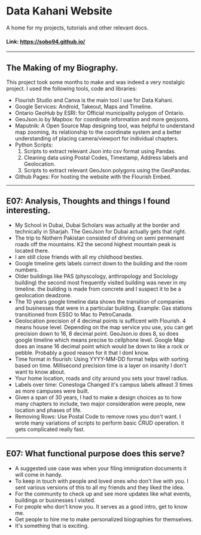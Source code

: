 # Data Kahani Website
A home for my projects, tutorials and other relevant docs.
#### Link: https://sobo94.github.io/

----
## The Making of my Biography.
This project took some months to make and was indeed a very nostalgic project.
I used the following tools, code and libraries:

- Flourish Studio and Canva is the main tool I use for Data Kahani.
- Google Services: Android, Takeout, Maps and Timeline. 
- Ontario GeoHub by ESRI:  for Official municipality polygon of Ontario.
- GeoJson.io by Mapbox: for coordinate information and more geojsons.
- Maputnik: A Open Source Map designing tool, was helpful to understand map zooming, its relationship
  to the coordinate system and a better understanding of placing camera/viewport for individual chapters.  
- Python Scripts: 
	1) Scripts to extract relevant Json into csv format using Pandas. 
	2) Cleaning data using Postal Codes, Timestamp, Address labels and Geolocation. 
	3) Scripts to extract relevant GeoJson polygons using the GeoPandas.    
- Github Pages: For hosting the website with the Flourish Embed. 

----
## E07: Analysis, Thoughts and things I found interesting.
- My School in Dubai, Dubai Scholars was actually at the border and technically in Sharjah. The GeoJson for Dubai actually gets that right.
- The trip to Nothern Pakistan consisted of driving on semi permenant roads off the mountains. K2 the second highest mountain peak is located there.
- I am still close friends with all my childhood besties. 
- Google timeline gets labels correct down to the building and the room numbers.
- Older buildings like PAS (physcology, anthropology and Sociology building) the second most frequently visited building was never in my timeline.
  the building is made from concrete and I suspect it to be a geolocation deadzone.
- The 10 years google timeline data shows the transition of companies and businesses that were in a particular building. Example: Gas stations transitioned from ESSO to Mac to PetroCanada.
- Geolocation precision of 4 decimal points is sufficent with Flourish. 4 means house level. Depending on the map service you use, you can get precision down to 16, 8 decimal point.
  GeoJson.io does 8, so does google timeline which means precise to cellphone level. Google Map does an insane 16 decimal point which would be down to like a rock or pebble. Probably a good reason for it that I dont know.
- Time format in flourish: Using YYYY-MM-DD format helps with sorting based on time. Millisecond precision time is a layer on insanity I don't want to know about.
- Your home location, roads and city around you sets your travel radius. 
- Labels over time: Conestoga Changed it's campus labels atleast 3 times as more campuses were built.
- Given a span of 30 years, I had to make a design choices as to how many chapters to include, two major consideration were people, new location and phases of life.
- Removing Rows: Use Postal Code to remove rows you don't want. I wrote many variations of scripts to perform basic CRUD operation. it gets complicated really fast.
  
 ----
## E07: What functional purpose does this serve?
- A suggested use case was when your filing immigration documents it will come in handy.
- To keep in touch with people and loved ones who don't live with you. I sent various versions of this to all my friends and they liked the idea.
- For the community to check up and see more updates like what events, buildings or businesses I visited.
- For people who don't know you. It serves as a good intro, get to know me.
- Get people to hire me to make personalized biographies for themselves.
- It's something that is exciting.
